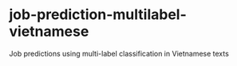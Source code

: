 # job-prediction-multilabel-vietnamese
Job predictions using multi-label classification in Vietnamese texts
